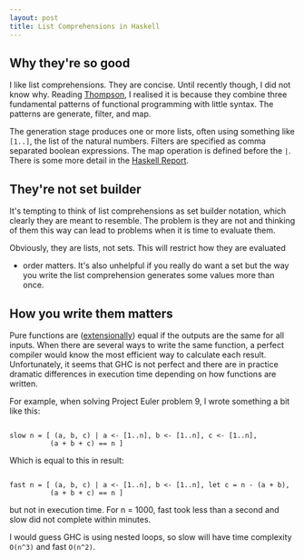 ```yaml
---
layout: post
title: List Comprehensions in Haskell
---
```


Why they're so good
-------------------

I like list comprehensions. They are concise. Until recently though, I did not
know why. Reading <a
href="http://www.cs.kent.ac.uk/people/staff/sjt/craft2e">Thompson</a>, I
realised it is because they combine three fundamental patterns of functional
programming with little syntax. The patterns are generate, filter, and map.

The generation stage produces one or more lists, often using something like
`[1..]`, the list of the natural numbers.  Filters are specified as comma
separated boolean expressions.  The map operation is defined before the `|`.
There is some more detail in the <a
href="http://haskell.org/onlinereport/exps.html#list-comprehensions">Haskell
Report</a>.

They're not set builder
-----------------------

It's tempting to think of list comprehensions as set builder notation, which
clearly they are meant to resemble. The problem is they are not and thinking
of them this way can lead to problems when it is time to evaluate them.

Obviously, they are lists, not sets. This will restrict how they are evaluated
- order matters. It's also unhelpful if you really do want a set but the way
you write the list comprehension generates some values more than once.

How you write them matters
--------------------------

Pure functions are (<a
href="http://en.wikipedia.org/wiki/Extensionality">extensionally</a>) equal if
the outputs are the same for all inputs. When there are several ways to write
the same function, a perfect compiler would know the most efficient way to
calculate each result. Unfortunately, it seems that GHC is not perfect and there
are in practice dramatic differences in execution time depending on how
functions are written.

For example, when solving Project Euler problem 9, I wrote something a bit
like this:

<pre><code>
slow n = [ (a, b, c) | a <- [1..n], b <- [1..n], c <- [1..n], 
          (a + b + c) == n ]
</code></pre>
Which is equal to this in result:
<pre><code>
fast n = [ (a, b, c) | a <- [1..n], b <- [1..n], let c = n - (a + b), 
          (a + b + c) == n ]
</code></pre>

but not in execution time. For n = 1000, fast took less than a second and slow
did not complete within minutes.

I would guess GHC is using nested loops, so slow will have time complexity
`O(n^3)` and fast `O(n^2)`.
